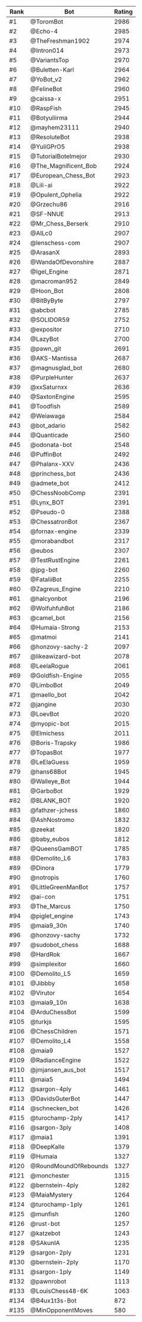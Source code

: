 Rank|Bot|Rating
---|---|---
#1|@ToromBot|2986
#2|@Echo-4|2985
#3|@TheFreshman1902|2974
#4|@Intron014|2973
#5|@VariantsTop|2970
#6|@Buletten-Karl|2964
#7|@YoBot_v2|2962
#8|@FelineBot|2960
#9|@caissa-x|2951
#10|@RaspFish|2945
#11|@Botyuliirma|2944
#12|@mayhem23111|2940
#13|@ResoluteBot|2938
#14|@YuliGPrO5|2938
#15|@TutorialBotelmejor|2930
#16|@The_Magnificent_Bob|2924
#17|@European_Chess_Bot|2923
#18|@Lili-ai|2922
#19|@Opulent_Ophelia|2922
#20|@Grzechu86|2916
#21|@SF-NNUE|2913
#22|@Mr_Chess_Berserk|2910
#23|@AILc0|2907
#24|@lenschess-com|2907
#25|@ArasanX|2893
#26|@WandaOfDevonshire|2887
#27|@Igel_Engine|2871
#28|@macroman952|2849
#29|@Hoon_Bot|2808
#30|@BitByByte|2797
#31|@abcbot|2785
#32|@SOLIDOR59|2752
#33|@expositor|2710
#34|@LazyBot|2700
#35|@pawn_git|2691
#36|@AKS-Mantissa|2687
#37|@magnusglad_bot|2680
#38|@PurpleHunter|2637
#39|@xxSaturnxx|2636
#40|@SaxtonEngine|2595
#41|@Toodfish|2589
#42|@Weiawaga|2584
#43|@bot_adario|2582
#44|@Quanticade|2560
#45|@odonata-bot|2548
#46|@PuffinBot|2492
#47|@Phalanx-XXV|2436
#48|@princhess_bot|2436
#49|@admete_bot|2412
#50|@ChessNoobComp|2391
#51|@Lynx_BOT|2391
#52|@Pseudo-0|2388
#53|@ChessatronBot|2367
#54|@fornax-engine|2339
#55|@morabandbot|2317
#56|@eubos|2307
#57|@TestRustEngine|2261
#58|@jpg-bot|2260
#59|@FataliiBot|2255
#60|@Zagreus_Engine|2210
#61|@halcyonbot|2196
#62|@WolfuhfuhBot|2186
#63|@camel_bot|2156
#64|@Humaia-Strong|2153
#65|@matmoi|2141
#66|@honzovy-sachy-2|2097
#67|@likeawizard-bot|2078
#68|@LeelaRogue|2061
#69|@Goldfish-Engine|2055
#70|@LimboBot|2049
#71|@maello_bot|2042
#72|@jangine|2030
#73|@LoevBot|2020
#74|@myopic-bot|2015
#75|@Elmichess|2011
#76|@Boris-Trapsky|1986
#77|@TopasBot|1977
#78|@LeElaGuess|1959
#79|@hans68Bot|1945
#80|@Walleye_Bot|1944
#81|@GarboBot|1929
#82|@BLANK_BOT|1920
#83|@fathzer-jchess|1860
#84|@AshNostromo|1832
#85|@zeekat|1820
#86|@baby_eubos|1812
#87|@QueensGamBOT|1785
#88|@Demolito_L6|1783
#89|@Dinora|1779
#90|@notropis|1760
#91|@LittleGreenManBot|1757
#92|@ai-con|1751
#93|@The_Marcus|1750
#94|@piglet_engine|1743
#95|@maia9_30n|1740
#96|@honzovy-sachy|1732
#97|@sudobot_chess|1688
#98|@HardRok|1667
#99|@simplexitor|1660
#100|@Demolito_L5|1659
#101|@Jibbby|1658
#102|@Virutor|1654
#103|@maia9_10n|1638
#104|@ArduChessBot|1599
#105|@turkjs|1595
#106|@ChessChildren|1571
#107|@Demolito_L4|1558
#108|@maia9|1527
#109|@RadianceEngine|1522
#110|@jmjansen_aus_bot|1517
#111|@maia5|1494
#112|@sargon-4ply|1461
#113|@DavidsGuterBot|1447
#114|@schnecken_bot|1426
#115|@turochamp-2ply|1417
#116|@sargon-3ply|1408
#117|@maia1|1391
#118|@DeepKalle|1379
#119|@Humaia|1327
#120|@RoundMoundOfRebounds|1327
#121|@monchester|1315
#122|@bernstein-4ply|1282
#123|@MaiaMystery|1264
#124|@turochamp-1ply|1261
#125|@munfish|1260
#126|@rust-bot|1257
#127|@katzebot|1243
#128|@SAkunIA|1235
#129|@sargon-2ply|1231
#130|@bernstein-2ply|1170
#131|@sargon-1ply|1149
#132|@pawnrobot|1113
#133|@LouisChess48-6K|1063
#134|@B4ux1t3s-Bot|872
#135|@MinOpponentMoves|580
